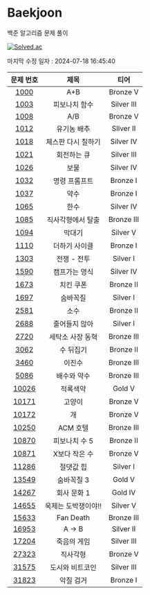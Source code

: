 # Baekjoon

백준 알고리즘 문제 풀이

[![Solved.ac](http://mazassumnida.wtf/api/v2/generate_badge?boj=clwm0217)](https://solved.ac/clwm0217)

마지막 수정 일자 : 2024-07-18 16:45:40

| 문제 번호 | 제목 | 티어 |
|:---:|:---:|:---:|
| [1000](https://www.acmicpc.net/problem/1000) | A+B | Bronze V | 
| [1003](https://www.acmicpc.net/problem/1003) | 피보나치 함수 | Silver III | 
| [1008](https://www.acmicpc.net/problem/1008) | A/B | Bronze V |
| [1012](https://www.acmicpc.net/problem/1012) | 유기농 배추 | SIlver II |
| [1018](https://www.acmicpc.net/problem/1018) | 체스판 다시 칠하기 | Silver IV |
| [1021](https://www.acmicpc.net/problem/1021) | 회전하는 큐 | Silver III |
| [1026](https://www.acmicpc.net/problem/1026) | 보물 | Silver IV |
| [1032](https://www.acmicpc.net/problem/1032) | 명령 프롬프트 | Bronze I
| [1037](https://www.acmicpc.net/problem/1037) | 약수 | Bronze I |
| [1065](https://www.acmicpc.net/problem/1065) | 한수 | Silver IV |
| [1085](https://www.acmicpc.net/problem/1085) | 직사각형에서 탈출 | Bronze III |
| [1094](https://www.acmicpc.net/problem/1094) | 막대기 | Silver V |
| [1110](https://www.acmicpc.net/problem/1110) | 더하기 사이클 | Bronze I |
| [1303](https://www.acmicpc.net/problem/1303) | 전쟁 - 전투 | Silver I | 
| [1590](https://www.acmicpc.net/problem/1590) | 캠프가는 영식 | Silver IV |
| [1673](https://www.acmicpc.net/problem/1673) | 치킨 쿠폰 | Bronze II |
| [1697](https://www.acmicpc.net/problem/1697) | 숨바꼭질 | Silver I |
| [2581](https://www.acmicpc.net/problem/2581) | 소수 | Bronze II |
| [2688](https://www.acmicpc.net/problem/2688) | 줄어들지 않아 | Silver I |
| [2720](https://www.acmicpc.net/problem/2720) | 세탁소 사장 동혁 | Bronze III | 
| [3062](https://www.acmicpc.net/problem/3062) | 수 뒤집기 | Bronze II |
| [3460](https://www.acmicpc.net/problem/3460) | 이진수 | Bronze III |
| [5086](https://www.acmicpc.net/problem/5086) | 배수와 약수 | Bronze III |
| [10026](https://www.acmicpc.net/problem/10026) | 적록색약 | Gold V |
| [10171](https://www.acmicpc.net/problem/10171) | 고양이 | Bronze V |
| [10172](https://www.acmicpc.net/problem/10172) | 개 | Bronze V |
| [10250](https://www.acmicpc.net/problem/10250) | ACM 호텔 | Bronze III |
| [10870](https://www.acmicpc.net/problem/10870) | 피보나치 수 5 | Bronze II |
| [10871](https://www.acmicpc.net/problem/10871) | X보다 작은 수 | Bronze V |
| [11286](https://www.acmicpc.net/problem/11286) | 절댓값 힙 | Silver I |
| [13549](https://www.acmicpc.net/problem/13549) | 숨바꼭질 3 | Gold V |
| [14267](https://www.acmicpc.net/problem/14267) | 회사 문화 1 | Gold IV |
| [14655](https://www.acmicpc.net/problem/14655) | 욱제는 도박쟁이야!! | Silver V |
| [15633](https://www.acmicpc.net/problem/15633) | Fan Death | Bronze III |
| [16953](https://www.acmicpc.net/problem/16953) | A → B | Silver II |
| [17204](https://www.acmicpc.net/problem/17204) | 죽음의 게임 | Silver III |
| [27323](https://www.acmicpc.net/problem/27323) | 직사각형 | Bronze V |
| [31575](https://www.acmicpc.net/problem/31575) | 도시와 비트코인 | Silver III | 
| [31823](https://www.acmicpc.net/problem/31823) | 악질 검거 | Bronze I |
